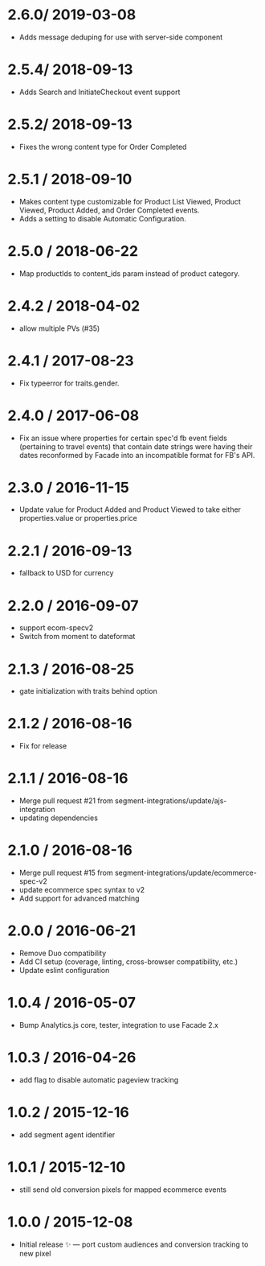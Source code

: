 2.6.0/ 2019-03-08
==================

  * Adds message deduping for use with server-side component

2.5.4/ 2018-09-13
==================

  * Adds Search and InitiateCheckout event support

2.5.2/ 2018-09-13
==================

  * Fixes the wrong content type for Order Completed

2.5.1 / 2018-09-10
==================

  * Makes content type customizable for Product List Viewed, Product Viewed, Product Added, and
  Order Completed events.
  * Adds a setting to disable Automatic Configuration.

2.5.0 / 2018-06-22
==================

  * Map productIds to content_ids param instead of product category.

2.4.2 / 2018-04-02
==================

  * allow multiple PVs (#35)

2.4.1 / 2017-08-23
==================

  * Fix typeerror for traits.gender.

2.4.0 / 2017-06-08
==================

  * Fix an issue where properties for certain spec'd fb event fields (pertaining to travel events) that contain date strings were having their dates reconformed by Facade into an incompatible format for FB's API.

2.3.0 / 2016-11-15
==================

  * Update value for Product Added and Product Viewed to take either properties.value or properties.price

2.2.1 / 2016-09-13
==================

  * fallback to USD for currency

2.2.0 / 2016-09-07
==================

  * support ecom-specv2
  * Switch from moment to dateformat

2.1.3 / 2016-08-25
==================

  * gate initialization with traits behind option

2.1.2 / 2016-08-16
==================

 * Fix for release

2.1.1 / 2016-08-16
==================

  * Merge pull request #21 from segment-integrations/update/ajs-integration
  * updating dependencies

2.1.0 / 2016-08-16
==================

  * Merge pull request #15 from segment-integrations/update/ecommerce-spec-v2
  * update ecommerce spec syntax to v2
  * Add support for advanced matching

2.0.0 / 2016-06-21
==================

  * Remove Duo compatibility
  * Add CI setup (coverage, linting, cross-browser compatibility, etc.)
  * Update eslint configuration

1.0.4 / 2016-05-07
==================

  * Bump Analytics.js core, tester, integration to use Facade 2.x

1.0.3 / 2016-04-26
==================

  * add flag to disable automatic pageview tracking

1.0.2 / 2015-12-16
==================

  * add segment agent identifier

1.0.1 / 2015-12-10
==================

  * still send old conversion pixels for mapped ecommerce events

1.0.0 / 2015-12-08
==================

  * Initial release :sparkles: — port custom audiences and conversion tracking to new pixel
